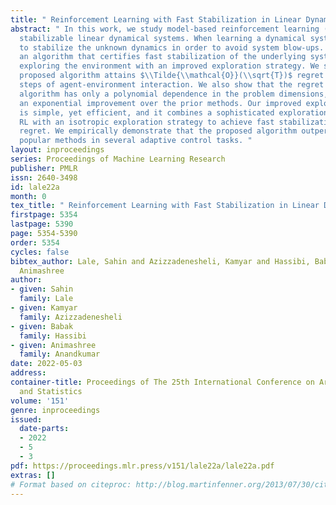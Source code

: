 ```yaml
---
title: " Reinforcement Learning with Fast Stabilization in Linear Dynamical Systems "
abstract: " In this work, we study model-based reinforcement learning (RL) in unknown
  stabilizable linear dynamical systems. When learning a dynamical system, one needs
  to stabilize the unknown dynamics in order to avoid system blow-ups. We propose
  an algorithm that certifies fast stabilization of the underlying system by effectively
  exploring the environment with an improved exploration strategy. We show that the
  proposed algorithm attains $\\Tilde{\\mathcal{O}}(\\sqrt{T})$ regret after $T$ time
  steps of agent-environment interaction. We also show that the regret of the proposed
  algorithm has only a polynomial dependence in the problem dimensions, which gives
  an exponential improvement over the prior methods. Our improved exploration method
  is simple, yet efficient, and it combines a sophisticated exploration policy in
  RL with an isotropic exploration strategy to achieve fast stabilization and improved
  regret. We empirically demonstrate that the proposed algorithm outperforms other
  popular methods in several adaptive control tasks. "
layout: inproceedings
series: Proceedings of Machine Learning Research
publisher: PMLR
issn: 2640-3498
id: lale22a
month: 0
tex_title: " Reinforcement Learning with Fast Stabilization in Linear Dynamical Systems "
firstpage: 5354
lastpage: 5390
page: 5354-5390
order: 5354
cycles: false
bibtex_author: Lale, Sahin and Azizzadenesheli, Kamyar and Hassibi, Babak and Anandkumar,
  Animashree
author:
- given: Sahin
  family: Lale
- given: Kamyar
  family: Azizzadenesheli
- given: Babak
  family: Hassibi
- given: Animashree
  family: Anandkumar
date: 2022-05-03
address:
container-title: Proceedings of The 25th International Conference on Artificial Intelligence
  and Statistics
volume: '151'
genre: inproceedings
issued:
  date-parts:
  - 2022
  - 5
  - 3
pdf: https://proceedings.mlr.press/v151/lale22a/lale22a.pdf
extras: []
# Format based on citeproc: http://blog.martinfenner.org/2013/07/30/citeproc-yaml-for-bibliographies/
---
```

